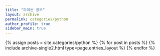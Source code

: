 ```yaml
---
title: "파이썬 공부"
layout: archive
permalink: categories/python
author_profile: true
sidebar_main: true
---
```



{% assign posts = site.categories/python %}
{% for post in posts %} {% include archive-single2.html type=page.entries_layout %} {% endfor %}